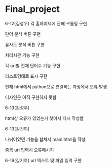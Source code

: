 # Final_project
6-12(김성우)
각 홈페이제에 관해 크롤링 구현

단어 분석 버튼 구현

유사도 분석 버튼 구현

처리시관 기능 구현

각 url별 전체 단어수 기능 구현

리스트형태로 표시 구현

현재 html에서 python으로 연결하는 과정에서 오류 발생

디자인은 아직 구현하지 못함

6-13(김성우)

html상 오류가 있었는거 찾아서 다시 작성함

6-13(김건희)

나뉘어있던 기능을 합쳐서 main.html을 작성

중복 url 입력시 오류메시지 

6-16(김기호)
url 텍스트 및 파일 입력 구현
